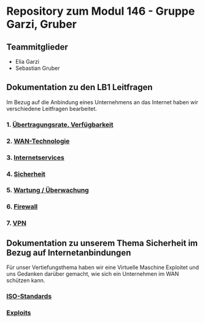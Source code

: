 # Repository zum Modul 146 - Gruppe Garzi, Gruber

## **Teammitglieder**
- Elia Garzi
- Sebastian Gruber



## **Dokumentation zu den LB1 Leitfragen**

Im Bezug auf die Anbindung eines Unternehmens an das Internet haben wir verschiedene Leitfragen bearbeitet. 


### **1. <a href="https://github.com/eliagarzi/m146-gruebigarzi/blob/main/LB1/1%20%C3%9Cbertragungsrate%2C%20Verf%C3%BCgbarkeit/readme.md" target="_blank">Übertragungsrate, Verfügbarkeit</a>**

### **2. <a target="_blank" href="https://github.com/eliagarzi/m146-gruebigarzi/blob/main/LB1/2%20WAN-Technologie/readme.md">WAN-Technologie</a>**

### **3. <a  target="_blank" href="https://github.com/eliagarzi/m146-gruebigarzi/blob/main/LB1/3%20Internetservices/readme.md">Internetservices</a>**

### **4. <a target="_blank" href="https://github.com/eliagarzi/m146-gruebigarzi/blob/main/LB1/4.%20Sicherheit/readme.md">Sicherheit</a>**

### **5. <a target="_blank" href="https://github.com/eliagarzi/m146-gruebigarzi/blob/main/LB1/5%20Wartung%20-%20%C3%9Cberwachung/readme.md">Wartung / Überwachung</a>**

### **6. <a target="_blank" href="https://github.com/eliagarzi/m146-gruebigarzi/blob/main/LB1/6%20Firewall/readme.md">Firewall</a>**

### **7. <a target="_blank" href="https://github.com/eliagarzi/m146-gruebigarzi/blob/main/LB1/7%20VPN/readme.md">VPN</a>**



## **Dokumentation zu unserem Thema Sicherheit im Bezug auf Internetanbindungen**

Für unser Vertiefungsthema haben wir eine Virtuelle Maschine Exploitet und uns Gedanken darüber gemacht, wie sich ein Unternehmen im WAN schützen kann. 

### **<a target="_blank" href="https://github.com/eliagarzi/m146-gruebigarzi/blob/main/Exploiten/ISO.md">ISO-Standards</a>**

### **<a target="_blank" href="https://github.com/eliagarzi/m146-gruebigarzi/blob/main/Exploiten/Exploit.md">Exploits</a>**






